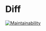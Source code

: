 # Diff
[![Maintainability](https://api.codeclimate.com/v1/badges/46a6c2cec4353ed41172/maintainability)](https://codeclimate.com/github/cautionl/frontend-project-lvl2/maintainability)